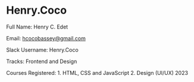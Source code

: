 # Henry.Coco
Full Name: Henry C. Edet

Email: hcocobassey@gmail.com

Slack Username: Henry.Coco

Tracks: Frontend and Design

Courses Registered: 1. HTML, CSS and  JavaScript 
                    2. Design (UI/UX)
2023                                          
